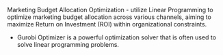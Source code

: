 Marketing Budget Allocation Optimization - utilize Linear Programming to optimize marketing budget allocation across various channels, aiming to maximize Return on Investment (ROI) within organizational constraints.
- Gurobi Optimizer is a powerful optimization solver that is often used to solve linear programming problems. 
